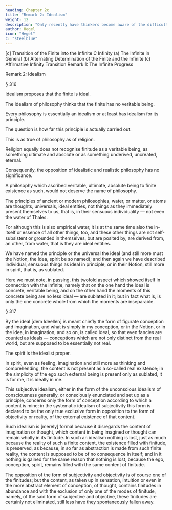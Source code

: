 ```yaml
---
heading: Chapter 2c
title: "Remark 2: Idealism"
weight: 12
description: "Only recently have thinkers become aware of the difficulty of finding a beginning in philosophy"
author: Hegel
icon: "Hegel"
c: "steelblue"
---
```




[c] Transition of the Finite into the Infinite
C Infinity
(a) The Infinite in General
(b) Alternating Determination of the Finite and the Infinite
(c) Affirmative Infinity
Transition
Remark 1: The Infinite Progress

Remark 2: Idealism

§ 316

Idealism proposes that the finite is ideal. 

The idealism of philosophy thinks that the finite has no veritable being. 

Every philosophy is essentially an idealism or at least has idealism for its principle.

The question is how far this principle is actually carried out. 

This is as true of philosophy as of religion.

Religion equally does not recognise finitude as a veritable being, as something ultimate and absolute or as something underived, uncreated, eternal. 

Consequently, the opposition of idealistic and realistic philosophy has no significance. 

A philosophy which ascribed veritable, ultimate, absolute being to finite existence as such, would not deserve the name of philosophy.

The principles of ancient or modern philosophies, water, or matter, or atoms are thoughts, universals, ideal entities, not things as they immediately present themselves to us, that is, in their sensuous individuality — not even the water of Thales. 

For although this is also empirical water, it is at the same time also the in-itself or essence of all other things, too, and these other things are not self-subsistent or grounded in themselves, but are posited by, are derived from, an other, from water, that is they are ideal entities. 

We have named the principle or the universal the ideal (and still more must the Notion, the Idea, spirit be so named); and then again we have described individual, sensuous things as ideal in principle, or in their Notion, still more in spirit, that is, as sublated.

Here we must note, in passing, this twofold aspect which showed itself in connection with the infinite, namely that on the one hand the ideal is concrete, veritable being, and on the other hand the moments of this concrete being are no less ideal — are sublated in it; but in fact what is, is only the one concrete whole from which the moments are inseparable.


§ 317

By the ideal [dem Ideellen] is meant chiefly the form of figurate conception and imagination, and what is simply in my conception, or in the Notion, or in the idea, in imagination, and so on, is called ideal, so that even fancies are counted as ideals — conceptions which are not only distinct from the real world, but are supposed to be essentially not real.

The spirit is the idealist proper.

In spirit, even as feeling, imagination and still more as thinking and comprehending, the content is not present as a so-called real existence; in the simplicity of the ego such external being is present only as sublated, it is for me, it is ideally in me. 

This subjective idealism, either in the form of the unconscious idealism of consciousness generally, or consciously enunciated and set up as a principle, concerns only the form of conception according to which a content is mine; in the systematic idealism of subjectivity this form is declared to be the only true exclusive form in opposition to the form of objectivity or reality, of the external existence of that content. 

Such idealism is [merely] formal because it disregards the content of imagination or thought, which content in being imagined or thought can remain wholly in its finitude. In such an idealism nothing is lost, just as much because the reality of such a finite content, the existence filled with finitude, is preserved, as because, in so far as abstraction is made from such finite reality, the content is supposed to be of no consequence in itself; and in it nothing is gained for the same reason that nothing is lost, because the ego, conception, spirit, remains filled with the same content of finitude. 

The opposition of the form of subjectivity and objectivity is of course one of the finitudes; but the content, as taken up in sensation, intuition or even in the more abstract element of conception, of thought, contains finitudes in abundance and with the exclusion of only one of the modes of finitude, namely, of the said form of subjective and objective, these finitudes are certainly not eliminated, still less have they spontaneously fallen away.
